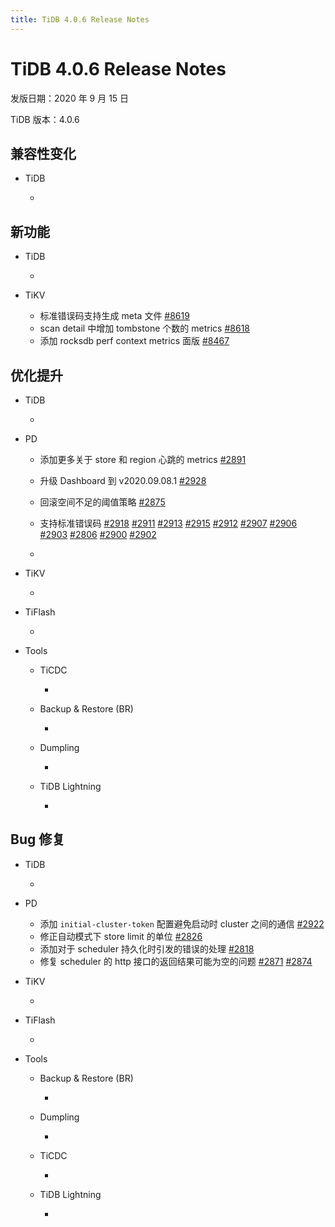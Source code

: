 ```yaml
---
title: TiDB 4.0.6 Release Notes
---
```


# TiDB 4.0.6 Release Notes

发版日期：2020 年 9 月 15 日

TiDB 版本：4.0.6

## 兼容性变化

+ TiDB

    - 

## 新功能

+ TiDB

    - 

+ TiKV

    - 标准错误码支持生成 meta 文件 [#8619](https://github.com/tikv/tikv/pull/8619)
    - scan detail 中增加 tombstone 个数的 metrics [#8618](https://github.com/tikv/tikv/pull/8618)
    - 添加 rocksdb perf context metrics 面版 [#8467](https://github.com/tikv/tikv/pull/8467)


## 优化提升

+ TiDB

    - 

+ PD
    - 添加更多关于 store 和 region 心跳的 metrics [#2891](https://github.com/tikv/pd/pull/2891)
    - 升级 Dashboard 到 v2020.09.08.1 [#2928](https://github.com/pingcap/pd/pull/2928)
    - 回滚空间不足的阈值策略 [#2875](https://github.com/pingcap/pd/pull/2875)
    - 支持标准错误码 [#2918](https://github.com/tikv/pd/pull/2918) [#2911](https://github.com/tikv/pd/pull/2911) [#2913](https://github.com/tikv/pd/pull/2913) [#2915](https://github.com/tikv/pd/pull/2915) [#2912](https://github.com/tikv/pd/pull/2912) [#2907](https://github.com/tikv/pd/pull/2907) [#2906](https://github.com/tikv/pd/pull/2906) [#2903](https://github.com/tikv/pd/pull/2903) [#2806](https://github.com/tikv/pd/pull/2806) [#2900](https://github.com/tikv/pd/pull/2900) [#2902](https://github.com/tikv/pd/pull/2902)

    - 

+ TiKV

    - 

+ TiFlash

    - 

+ Tools

    + TiCDC

        - 

    + Backup & Restore (BR)

        - 

    + Dumpling

        - 

    + TiDB Lightning

        - 

## Bug 修复

+ TiDB

    - 

+ PD
    - 添加 `initial-cluster-token` 配置避免启动时 cluster 之间的通信 [#2922](https://github.com/pingcap/pd/pull/2922)
    - 修正自动模式下 store limit 的单位 [#2826](https://github.com/pingcap/pd/pull/2826)
    - 添加对于 scheduler 持久化时引发的错误的处理 [#2818](https://github.com/tikv/pd/pull/2818)
    - 修复 scheduler 的 http 接口的返回结果可能为空的问题 [#2871](https://github.com/tikv/pd/pull/2871) [#2874](https://github.com/tikv/pd/pull/2874)

+ TiKV

    - 

+ TiFlash

    - 

+ Tools

    + Backup & Restore (BR)

        - 

    + Dumpling

        - 

    + TiCDC

        - 

    + TiDB Lightning

        - 
